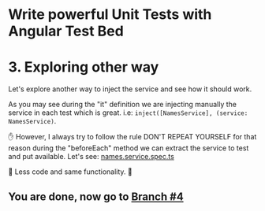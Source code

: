 # Write powerful Unit Tests with Angular Test Bed

# 3. Exploring other way

Let's explore another way to inject the service and see how it should work.

As you may see during the "it" definition we are injecting manually the service in each test which is great. i.e: `inject([NamesService], (service: NamesService)`.

✋ However, I always try to follow the rule DON'T REPEAT YOURSELF for that reason during the "beforeEach" method we can extract the service to test and put available. Let's see:
[names.service.spec.ts](https://github.com/seagomezar/ng-col-angular-ut/blob/step2/src/app/names.service.spec.ts)

🎉 Less code and same functionality. 🎉

## You are done, now go to [Branch #4](https://github.com/seagomezar/ng-col-angular-ut/tree/step4)